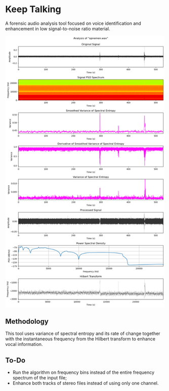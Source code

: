 # Keep Talking

A forensic audio analysis tool focused on voice identification and enhancement in low signal-to-noise ratio material.

![Screenshot](https://raw.githubusercontent.com/subliminalindustries/keeptalking/934a8f9c863e00531103b9a3ef8275e325362234/.github/keeptalking.png "keeptalking")

## Methodology

This tool uses variance of spectral entropy and its rate of change together with the instantaneous frequency from the Hilbert transform to enhance vocal information.

## To-Do

- Run the algorithm on frequency bins instead of the entire frequency spectrum of the input file;
- Enhance both tracks of stereo files instead of using only one channel.
